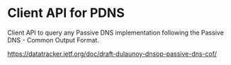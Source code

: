Client API for PDNS
===================

Client API to query any Passive DNS implementation following the Passive DNS - Common Output Format.

https://datatracker.ietf.org/doc/draft-dulaunoy-dnsop-passive-dns-cof/


